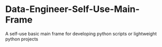 # Data-Engineer-Self-Use-Main-Frame
A self-use basic main frame for developing python scripts or lightweight python projects
